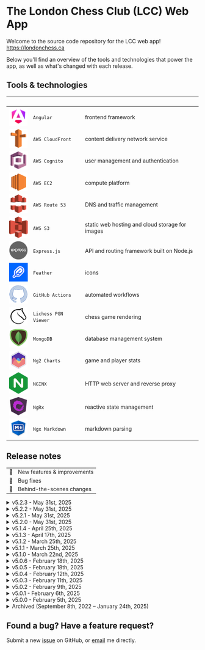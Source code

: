# The London Chess Club (LCC) Web App

Welcome to the source code repository for the LCC web app! <https://londonchess.ca>

Below you'll find an overview of the tools and technologies that power the app, as well as what's changed with each release.

## Tools & technologies

|&nbsp;&nbsp;&nbsp;&nbsp;&nbsp;&nbsp;&nbsp;&nbsp;&nbsp;&nbsp;&nbsp;| | |
|-|-|-|
| [![Angular](readme-icons/angular.png)](https://angular.dev) | `Angular` | frontend framework |
| [![AWS Route 53](readme-icons/aws-route-53.png)](https://aws.amazon.com/route53) | `AWS CloudFront` | content delivery network service |
| [![AWS Cognito](readme-icons/aws-cognito.png)](https://aws.amazon.com/cognito) | `AWS Cognito` | user management and authentication |
| [![AWS EC2](readme-icons/aws-ec2.png)](https://aws.amazon.com/ec2) | `AWS EC2` | compute platform |
| [![AWS Route 53](readme-icons/aws-cloudfront.png)](https://aws.amazon.com/cloudfront) | `AWS Route 53` | DNS and traffic management |
| [![AWS S3](readme-icons/aws-s3.png)](https://aws.amazon.com/s3) | `AWS S3` | static web hosting and cloud storage for images |
| [![Express.js](readme-icons/expressjs.png)](https://expressjs.com) | `Express.js` | API and routing framework built on Node.js |
| [![Feather](readme-icons/feather.png)](https://feathericons.com) | `Feather` | icons |
| [![GitHub Actions](readme-icons/github.png)](https://github.com/features/actions) | `GitHub Actions` | automated workflows |
| [![Lichess PGN Viewer](readme-icons/lichess.png)](https://github.com/lichess-org/pgn-viewer) | `Lichess PGN Viewer` | chess game rendering |
| [![MongoDB](readme-icons/mongodb.png)](https://www.mongodb.com) | `MongoDB` | database management system  |
| [![Ng2 Charts](readme-icons/ng2-charts.png)](https://valor-software.com/ng2-charts) | `Ng2 Charts` | game and player stats |
| [![NGINX](readme-icons/nginx.png)](https://nginx.org/en) | `NGINX` | HTTP web server and reverse proxy |
| [![NgRx](readme-icons/ngrx.png)](https://ngrx.io) | `NgRx` | reactive state management |
| [![Ngx Markdown](readme-icons/ngx-markdown.png)](https://github.com/jfcere/ngx-markdown) | `Ngx Markdown` | markdown parsing |

## Release notes

|     |                                   |
| --- | --------------------------------- |
| 🚀  | New features & improvements       |
| 🐛  | Bug fixes                         |
| 🔧  | Behind-the-scenes changes         |

<details>
<summary>v5.2.3 - May 31st, 2025</summary>

- 🐛 Adjust clearing logic to ensure new keys (from v5.0.0 onwards) are cleared as well if they don't adhere to the latest state shape

</details>

<details>
<summary>v5.2.2 - May 31st, 2025</summary>

- 🐛 Ensure stale local storage data is cleared on initial load to prevent the application from expecting certain data objects to exist in their old form

</details>

<details>
<summary>v5.2.1 - May 31st, 2025</summary>

- 🐛 Bug fixes

</details>

<details>
<summary>v5.2.0 - May 31st, 2025</summary>

- 🚀 Allow multiple articles, events, members, and images to be viewed & edited simultaneously in multiple tabs
- 🚀 Add the ability for admins to edit image captions and album titles, as well as to delete photos directly from the Photo Viewer
- 🚀 Create new Lifetime Achievement Awards page to list all past recipients of the award
- 🚀 Support markdown blockquotes in articles
- 🚀 Choose more appropriate icons for some pages
- 🚀 Append `| LCC` to the end of browser tab page titles for all pages except the homepage
- 🚀 Improve handling of navigation to admin-only routes when not logged in
- 🔧 Various minor stability and performance improvements

</details>

<details>
<summary>v5.1.4 - April 25th, 2025</summary>

- 🔧 Reduce loading spinner limit to 2 seconds
- 🔧 Update some Angular packages

</details>

<details>
<summary>v5.1.3 - April 17th, 2025</summary>

- 🚀 Limit loading spinner to 5 seconds to keep application interactive in the event an API request hangs

</details>

<details>
<summary>v5.1.2 - March 25th, 2025</summary>

- 🚀 Update link to FIDE handbook

</details>

<details>
<summary>v5.1.1 - March 25th, 2025</summary>

- 🚀 Remove 'Active Tournament' and 'Rapid Tournament' event categories with 'Rapid Tournament (25 mins)' and 'Rapid Tournament (40 mins)'; add time control to 'Blitz Tournament' event category for consistency
- 🐛 Fix disabled button colour

</details>

<details>
<summary>v5.1.0 - March 22nd, 2025</summary>

- 🚀 Reorganize club information by incorporating a couple new sections on the About page, and adding raised cards with links on the Home page
- 🚀 Redesign Photo Grid and add support for albums
- 🚀 Improve table layout in About screen leadership section; list new assistant tournament director position under Coordinators
- 🚀 Add new [Code of Conduct](https://londonchess.ca/documents#lcc-code-of-conduct.pdf) document and redact personal information from board meeting documents
- 🚀 Add support for linking to any particular document on Documents page with # URL fragment (e.g. [londonchess.ca/documents#lcc-bylaws.pdf](https://londonchess.ca/documents#lcc-bylaws.pdf))
- 🚀 Add tooltip to document download icons and prevent default browser document reader from opening when clicked
- 🚀 Add a couple new photos from 2025 Rook's Revenge tournament
- 🚀 Increase size of link text and display underline animation when hovering over links
- 🚀 Increase allowable image upload file size to 4MB
- 🚀 Decrease load times by reducing the size of some excessively large static assets downloaded on initial load 
- 🚀 Replace full-width expansion panels on Games Archives page with buttons to make better use of the space
- 🔧 Upgrade to Angular v19.2.2
- 🔧 Upgrade third-party dependencies
- 🔧 Replace 'screen' with 'page' throughout codebase for more consistent naming

</details>

<details>
<summary>v5.0.6 - February 18th, 2025</summary>

- 🔧 Upgrade to Angular v19.1.7
- 🔧 Upgrade third-party dependencies and remove unused ones
- 🔧 Security upgrades

</details>

<details>
<summary>v5.0.5 - February 18th, 2025</summary>

- 🔧 Split Nav component into separate Navigation Bar and User Settings Menu components, and all dropdown-related logic into a dedicated Dropdown directive

</details>

<details>
<summary>v5.0.4 - February 12th, 2025</summary>

- 🔧 Integrate Plausible for outbound links, file downloads, hashed page paths and login button click events

</details>

<details>
<summary>v5.0.3 - February 11th, 2025</summary>

- 🔧 Fix README icons & begin prep work for new Photo Gallery 

</details>

<details>
<summary>v5.0.2 - February 9th, 2025</summary>

- 🚀 Add support for ordered lists and width settings on article images in markdown editor

</details>

<details>
<summary>v5.0.1 - February 6th, 2025</summary>

- 🐛 Minor bug fixes related to Members table sorting, app layout on mobile, and some funny business with icons in this README file

</details>

<details>
<summary>v5.0.0 - February 5th, 2025</summary>

- 🚀 Implement a 'sticky' app header to keep app banners and navigation buttons visible when scrolling down a page
- 🚀 Adjust layout and colour scheme in various places throughout app to remove any inconsistencies and generally improve the user experience (UX) 
- 🚀 Create a custom Date Picker component and implement in Event and Member Form component for date-related inputs
- 🚀 Redesign admin controls and make them accessible via a custom context menu (right-click); add a new bookmark control for a simpler way of adding and removing article bookmarks
- 🚀 Redesign article 'table of contents' section and have it auto-generate anchor links based on subheadings found in the article markdown data
- 🚀 Create a new Image Explorer component to allow admin users to reuse existing articles images and to delete any unused ones from the database
- 🚀 Create a new reusable Overlay service, with built-in mouse & key event listeners
- 🚀 Create a new reusable Dialog component, with a built-in header and further mouse & key event listeners
- 🚀 Redesign tooltips and dialogs, and support layered dialogs for contexts where a confirmation dialog needs to be displayed over another dialog
- 🐛 Prevent page reloads and smoothen scrolling behaviour when accessing anchor links (e.g. the `details` part of an article via `londonchess.ca/article123#details`)
- 🐛 Prevent various bugs that occurred occassionally when working with article banner images
- 🐛 Ensure clicking on admin controls and dialogs does not interact with any components below the overlay
- 🔧 Upgrade to Angular v19
- 🔧 Adapt Schedule, Members and Articles services for the new backend architecture
- 🔧 Move entire authentication flow to the new backend
- 🔧 Convert all frontend date types to either ISO 8601 date strings (standard dates in the format `YYYY-MM-DDTHH:MM:SS`) or `Moment` types in date-heavy contexts where lots of calculations may be needed
- 🔧 Consolidate all components, directives and pipes into more streamlined standalone components
- 🔧 Create custom `range` pipe for easier iteration over consecutive integers in templates
- 🔧 Clean up redundant code in Nav component
- 🔧 Improve error handling and provide more comprehensive error messages to notification toasts for easier debugging when needed
- 🔧 Rename 'Schedule' and 'Club Event' features and components to 'Event' wherever appropriate
- 🔧 Migrate deprecated `@import` rule to `@use`/`@forward` in prepararation for future release of Dart Sass 3.0.0, where `@import` will no longer be available
- 🔧 Migrate deprecated global built-in functions to use explicit `sass:` prefix
- 🔧 Migrate from Jasmine to Jest, and add unit tests for various components, pipes, validators, and utility functions
- 🔧 Update path aliases and remove redundant `.eslintrc` file
- 🔧 Improve efficiency of custom sorting algorithm (used for sorting members, club events and articles), add support for sorting by an additional secondary key, and handle certain edge cases more appropriately

</details>

<details>
<summary style="cursor: pointer">
Archived (September 8th, 2022 – January 24th, 2025)
</summary>

<details>
<summary>v4.1.12 - January 24th, 2025</summary>

- 🚀 Update About page with new membership fees for 2025–2028
- 🚀 Add 'Incremental Plan to Break Even' PDF to Documents

</details>

<details>
<summary style="cursor: pointer">
v4.1.11 - January 4th, 2025
</summary>

- 🚀 Update About page with 2025 executive committee, directors and coordinators
- 🚀 Update City Champion page with result from 2025 Championship 

</details>

<details>
<summary style="cursor: pointer">
v4.1.10 - January 3rd, 2025
</summary>

- 🚀 Add PGNs for LCC Championship Playoffs

</details>

<details>
<summary style="cursor: pointer">
v4.1.9 - November 30th, 2024
</summary>

- 🚀 Re-sort 2024 PGNs

</details>

<details>
<summary style="cursor: pointer">
v4.1.8 - November 30th, 2024
</summary>

- 🚀 Add PGNs for LCC Championship

</details>

<details>
<summary style="cursor: pointer">
v4.1.7 - November 19th, 2024
</summary>

- 🚀 Generate favicons and icons for a wider range of devices and themes
- 🚀 Improve safe mode notice text styling
- 🚀 Improve disabled button styling
- 🐛 Reverse logic of safe mode toggle switch in Member Editor form
- 🐛 Fix bug where a valid member ID in the URL was sometimes interpreted as invalid
- 🐛 Fix bug where sometimes previous event or member would be loaded up when editing

</details>

<details>
<summary style="cursor: pointer">
v4.1.6 - November 18th, 2024
</summary>

- 🔧 Upgrade Angular to `v18.2.12` and update all third-party packages & dev dependencies

</details>

<details>
<summary style="cursor: pointer">
v4.1.5 - November 17th, 2024
</summary>

- 🚀 Add ability to show/hide sensitive information when logged in as admin wherever personal details may be displayed
- 🚀 Improve how image placeholders are handled and prevent layout shifts from occurring during article loading process
- 🚀 Only display edit date on articles which were edited on a different date than the creation date
- 🐛 Always attempt to fetch the latest article, member or club event whenever the page is refreshed
- 🐛 Ensure single quotes appear as expected in article previews on Home and News pages
- 🔧 Simplify a lot of the logic around fetching and updating articles, members and club events

</details>

<details>
<summary style="cursor: pointer">
v4.1.4 - November 2nd, 2024
</summary>

- 🐛 Fix issue in Member Editor preventing new members from being added
- 🔧 Upgrade to Angular v18.1.0 and update some third-party packages

</details>

<details>
<summary style="cursor: pointer">
v4.1.3 - October 31st, 2024
</summary>

- 🚀 Improve links at the bottom of article pages and a few more minor improvements to Article Editor

</details>

<details>
<summary style="cursor: pointer">
v4.1.2 - October 31st, 2024
</summary>

- 🚀 Improve background/text contrast on disabled buttons
- 🚀 Add support for multi-line event descriptions
- 🚀 Various minor improvements to the Article Editor
- 🔧 Improve some naming conventions used throughout codebase

</details>

<details>
<summary style="cursor: pointer">
v4.1.1 - October 28th, 2024
</summary>

- 🚀 Add PGNs for round 7 of LCC Championship

</details>

<details>
<summary style="cursor: pointer">
v4.1.0 - October 23rd, 2024
</summary>

- 🚀 Add a 'Analyze in Lichess' button for games in the Game Archives page which redirects you to Lichess' analysis board with the full PGN loaded
- 🚀 Add 'Analyze this position' text to existing 'Analysis Board' button to help avoid confusion
- 🚀 Display opening and result stats for filtered games
- 🚀 Add support for null paths and tooltips to be passed in to Link component
- 🐛 Prevent left-right arrow keys from controlling scrollbar in the expansion panel when a game is focused since they already control previous/next move in the Lichess PGN Viewer
- 🐛 Add a newline character after the game termination marker, followed by an intentional blank line, to all PGNs in the Game Archives
- 🐛 Ensure embedded images in articles are responsive and are always displayed at max-width 

</details>

<details>
<summary style="cursor: pointer">
v4.0.19 - October 18th, 2024
</summary>

- 🚀 Add PGNs for round 6 of LCC Championship

</details>

<details>
<summary style="cursor: pointer">
v4.0.18 - October 14th, 2024
</summary>

- 🚀 Add PGNs for round 5 of LCC Championship

</details>

<details>
<summary style="cursor: pointer">
v4.0.17 - October 6th, 2024
</summary>

- 🐛 Fix formatting of all PGNs in the Game Archives

</details>

<details>
<summary style="cursor: pointer">
v4.0.16 - October 5th, 2024
</summary>

- 🚀 Add PGNs for round 4 of LCC Championship

</details>

<details>
<summary style="cursor: pointer">
v4.0.15 - October 4th, 2024
</summary>

- 🔧 Configure separate API endpoint for dev & prod environments 

</details>

<details>
<summary style="cursor: pointer">
v4.0.14 - September 28th, 2024
</summary>

- 🐛 Add PGNs for round 3 of LCC Championship (Sections C, D and E)

</details>

<details>
<summary style="cursor: pointer">
v4.0.13 - September 27th, 2024
</summary>

- 🐛 Add PGNs for round 3 of LCC Championship (Sections A and B)
- 🐛 Reduce padding around Lichess PGN Viewer menu options

</details>

<details>
<summary style="cursor: pointer">
v4.0.12 - September 22nd, 2024
</summary>

- 🐛 Update some game PGNs and add remainder of games from second round of LCC Championship
- 🐛 Sort 2024's PGNs by tournament round number

</details>

<details>
<summary style="cursor: pointer">
v4.0.11 - September 20th, 2024
</summary>

- 🐛 Update game PGNs from first round and add some PGNs from second round of LCC Championship

</details>

<details>
<summary style="cursor: pointer">
v4.0.10 - September 13th, 2024
</summary>

- 🐛 Add game PGNs from first round of LCC Championship

</details>

<details>
<summary style="cursor: pointer">
v4.0.9 - September 1st, 2024
</summary>

- 🐛 Ensure article content persists on page reload when composing or editing an article
- 🔧 Clean up some code related to the Loader Service
- 🔧 Update how external and mailto links are configured to better follow [HTML standard](https://html.spec.whatwg.org/multipage/text-level-semantics.html#the-a-element)

</details>

<details>
<summary style="cursor: pointer">
v4.0.8 - August 9th, 2024
</summary>

- 🚀 Update About page

</details>

<details>
<summary style="cursor: pointer">
v4.0.7 - August 5th, 2024
</summary>

- 🚀 Improve admin user authentication error handling and how toast notifications are displayed when the error message is long
- 🐛 Fix bug where Article and Members pages would sometimes hang while loading

</details>

<details>
<summary style="cursor: pointer">
v4.0.6 - August 4th, 2024
</summary>

- 🚀 Display scores next to players' names in the PGN viewer component
- 🚀 Add the ability to filter games in the Game Archives page by first/last name, whether the player was White or Black, and the number of moves 

</details>

<details>
<summary style="cursor: pointer">
v4.0.5 - July 5th, 2024
</summary>

- 🔧 Add step in GitHub action workflow to automatically invalidate CloudFront distribution whenever updating the production website S3

</details>

<details>
<summary style="cursor: pointer">
v4.0.4 - July 2nd, 2024
</summary>

- 🔧 Switch to `pnpm` and set up dedicated GitHub Actions workflows for preview and production static hosting buckets on S3
- 🔧 Set up basic unit tests

</details>

<details>
<summary style="cursor: pointer">
v4.0.3 - June 29th, 2024
</summary>

- 🚀 Remember user's show/hide past events preference in the Schedule component
- 🐛 Ensure browser back button takes you back to the top of the article after navigating to a page anchor via the article's table of contents
- 🐛 Fix Link List component's header colour theming

</details>

<details>
<summary style="cursor: pointer">
v4.0.2 - June 27th, 2024
</summary>

- 🚀 Improve colour contrast in warning toasts
- 🐛 Send prefetch request with appropriate headers to article images API to prevent the need for CORS browser plug-ins when creating/editing articles

</details>

<details>
<summary style="cursor: pointer">
v4.0.1 - June 26th, 2024
</summary>

- 🚀 Some minor styling touch-ups
- 🚀 Only display an article has been edited if it's at least 5 minutes after the creation time
- 🚀 Remove all 'MB' and empty {Fritz} annotations from archived games' PGNs

</details>

<details>
<summary style="cursor: pointer">
v4.0.0 - June 25th, 2024
</summary>

- 🚀 Upgrade to Angular v18
- 🚀 Overhaul redesign of colour theming throughout app
- 🚀 Revamp the user settings dropdown menu (top-right of app header)
- 🚀 Revamp the upcoming event banner (top of screen), and do not show again for at least 24 hours once it's been clicked
- 🚀 Introduce a dark mode, and add ability to toggle theme from the dropdown menu, defaulting to the user's browser preferences
- 🚀 Minor improvements to various UI components: buttons, tooltips, toasts, forms, screen headers, modification info boxes, event alert banners, and the page loading spinner
- 🐛 Fix layout issue on Game Archives page
- 🐛 Fix layout issue in app header when viewing app on a large screen
- 🔧 Simplify some CSS Flex code throughout codebase and remove other redundant/unused styles

</details>

<details>
<summary style="cursor: pointer">
v3.3.2 - May 25th, 2024
</summary>

- 🚀 Add more recent games (from 2017 to 2023) to club game archives
- 🚀 Various minor improvements to spruce up the Game Archives page
- 🐛 Fix a bug which made only a handful of game PGNs accessible in each expansion panel

</details>

<details>
<summary style="cursor: pointer">
v3.3.1 - May 3rd, 2024
</summary>

- 🚀 Add support for linking scheduled club events to an article where more details can be found

</details>

<details>
<summary style="cursor: pointer">
v3.3.0 - May 2nd, 2024
</summary>

- 🚀 Highlight the London Chess Championship event in the new homepage welcome section
- 🚀 Improve styling of notification toasts
- 🐛 Fix a bug which sometimes caused the page to redirect to a 404 error page
- 🐛 Fix a bug which prevented the user from navigating to the same anchor (section) of an article multiple times consecutively
- 🔧 Overhaul redesign of AWS Cognito admin authentication and password change flows

</details>

<details>
<summary style="cursor: pointer">
v3.2.0 - April 30th, 2024
</summary>

- 🚀 Revamp home screen with a more user-friendly layout and links to club's Instagram page and noticeboard on WhatsApp
- 🚀 Improve website SEO by 1) including more meaningful text within `<noscript>` tags for better description in SERPs, 2) using `<h1>` tags in Screen Header component, and 3) adding more meta tags to root index.html file
- 🚀 Dynamically generate metadata and title for each individual screen so that screen-specific titles appear in the browser tab (e.g. tab now says 'Members' when viewing the members table)
- 🔧 Implement module lazy-loading for a quicker initial load
- 🔧 Refactor website routing to split add/edit/view screens as variants of their parent member/article/event screens instead of standalone screens, and create dedicated member/article/event routing modules to handle their routing instead of a single app-level routing module
- 🔧 Refactor club map component to follow best practices with latest Google Maps API changes
- 🔧 Improve console log and error handling

</details>

<details>
<summary style="cursor: pointer">
v3.1.3 - April 24th, 2024
</summary>

- 🚀 Post PDFs of minutes from club's first three board meetings, as well as the club's bylaws
- 🚀 Change scrollbar colour to grey
- 🚀 Change article 'sticky' icon to be a bookmark
- 🐛 Ensure the next club event (in the app banner as well as the highlighted row on the Schedule screen) changes over at 9:00pm EST instead of midnight on Friday UTC time (which is currently equivalent to 7:00pm EST)
- 🔧 Replace `moment.js` library with `moment-timezone`, and improve date formatting algorithm

</details>

<details>
<summary style="cursor: pointer">
v3.1.2 - April 15th, 2024
</summary>

- 🐛 Fix a bug where scheduled club events would get sorted by date in the reverse order

</details>

<details>
<summary style="cursor: pointer">
v3.1.1 - April 14th, 2024
</summary>

- 🚀 Display provisional peak ratings in Members Table in regular `XXXX/X` format instead of converting to `(provisional)` fallback text
- 🐛 Several minor improvements and bug fixes related to article/member/event editing as well as image URL/file retrieval
- 🐛 Fix a bug where the Members Table would unsort itself after a member was edited or deleted

</details>

<details>
<summary style="cursor: pointer">
v3.1.0 - April 14th, 2024
</summary>

- 🚀 Implement article image placeholders and URL source fallbacks for better UX and to help prevent layout shift on page load when an image source is not loadable or unavailable
- 🚀 Keep admin user on the Add Member and Add Event pages after a new item (member/event) has been successfully created, to prevent them from having to re-navigate to the page each time when adding multiple items
- 🚀 Style scrollbars more consistently across app
- 🚀 Add ability to revert chosen article banner image when creating/editing an article
- 🚀 Retain form state on page refresh, and store chosen image's URL in local storage
- 🐛 Fix bug preventing admin user from setting an image on a new article
- 🔧 Major rework of the article image presigned URL/ image file serialization
- 🔧 Implement new navigation flow to help differentiate between deep-linking and page refreshing, which require slightly different page setup logic

</details>

<details>
<summary style="cursor: pointer">
v3.0.12 - April 3rd, 2024
</summary>

- 🐛 Fix bug with article view & edit navigation

</details>

<details>
<summary style="cursor: pointer">
v3.0.11 - April 3rd, 2024
</summary>

- 🐛 Fix some security vulnerabilities

</details>

<details>
<summary style="cursor: pointer">
v3.0.10 - April 2nd, 2024
</summary>

- 🚀 Save working progress in forms so that refreshing the page does not return the form to the item's original state
- 🚀 When linking directly to a 'create' or 'edit' screen for an item that could not be found in the store, make an API call to fetch that item before resorting to redirecting the user to another screen. This will allow the user to send links that take you directly to a specific article - the full collection of articles doesn't need to first be fetched from the database for this to work anymore
- 🐛 Fix bug where non-admin users were able to access certain 'edit' screens (in readonly mode)
- 🔧 Reorganize app's reusable utility functions
- 🔧 Add `type` modifier to certain imports and exports to future-proof app in the event that a transpiler (such as Babel or Vite) is introduced and it becomes unclear which imports/exports should be available at runtime (see: [this article](https://typescript-eslint.io/blog/consistent-type-imports-and-exports-why-and-how/))
- 🔧 Refactor `*ngFor` and `*ngIf` directives to Angular's new `@for` and `@if` control-flow syntax for better DX and a slightly smaller bundle size since the new syntax is built into the template engine
- 🔧 Add `readonly` modifier to all imported types and methods used in templates or help prevent accidental overwrites

</details>

<details>
<summary style="cursor: pointer">
v3.0.9 - March 12th, 2024
</summary>

- 🚀 Add a link in the app footer to the club's Instagram page
- 🚀 Display a loading spinner whenever any database operation takes place, such as updating an article or deleting an event
- 🚀 Change lecture event tag colour to blue to help differentiate from blitz tournament tags
- 🚀 After an article has been published or edited, navigate the admin user to that article instead of the News screen
- 🚀 After an article has been deleted, only navigate the user to the News screen if they're coming from the Article View screen
- 🐛 Ensure members table remains sorted after a create/edit/delete operation has completed
- 🔧 Rename all requesting database actions, changing prefix from 'load' to 'fetch'

</details>

<details>
<summary style="cursor: pointer">
v3.0.8 - March 11th, 2024
</summary>

- 🚀 Add support for linking to sections of article pages
- 🚀 Revert club map back to Google Maps' default red marker styling and improve marker's longitude and latitude co-ordinates
- 🔧 Update Angular Google Maps library to `v17.3.0-rc.0` and replace deprecated `map-marker` with `advanced-map-marker` HTML element

</details>

<details>
<summary style="cursor: pointer">
v3.0.7 - March 10th, 2024
</summary>

- 🐛 Reinstate Angular Service Worker to prevent page from not being found when deep-linking into subroutes such as `/members` or `/news`

</details>

<details>
<summary style="cursor: pointer">
v3.0.6 - March 9th, 2024
</summary>

- 🐛 Fix issue where Members table sometimes hangs when sorting

</details>

<details>
<summary style="cursor: pointer">
v3.0.5 - March 9th, 2024
</summary>

- 🚀 Replace 100-items per page option in paginator component with one that allows user to see _all_ table items at once
- 🐛 Remove the option to install a bootable version of the website, and all ngsw (Angular Service Worker) related code

</details>

<details>
<summary style="cursor: pointer">
v3.0.4 - March 2nd, 2024
</summary>

- 🐛 Fix minor alignment issue in app footer

</details>

<details>
<summary style="cursor: pointer">
v3.0.3 - March 2nd, 2024
</summary>

- 🔧 Test out new website update notification process with change introduced in v3.0.2

</details>

<details>
<summary style="cursor: pointer">
v3.0.2 - March 2nd, 2024
</summary>

- 🐛 No longer force user from refreshing the page when a new version of the website becomes available, and instead only display a notification in the app footer that a new version is available

</details>

<details>
<summary style="cursor: pointer">
v3.0.1 - February 5th, 2024
</summary>

- 🚀 Migrate archived games (1974-2000) from old website
- 🚀 Update City Champion screen with result from 2023 Championship match

</details>

<details>
<summary style="cursor: pointer">
v3.0.0 - January 24th, 2024
</summary>

- 🚀 Upgrade to Angular v17
- 🚀 Show loading spinner over Photo Gallery photo while it loads
- 🚀 Create a PGN viewer widget and use to display archived games in new Game Archives screen
- 🐛 Remove spaces between link text and any punctuation that follows

</details>

<details>
<summary style="cursor: pointer">
v2.2.5 - January 18th, 2024
</summary>

- 🚀 Update main contact email to `welcome@londonchess.ca`

</details>

<details>
<summary style="cursor: pointer">
v2.2.4 - January 17th, 2024
</summary>

- 🚀 Add next/previous image buttons on Photo Gallery screen
- 🔧 Refactor ImageOverlay state as a general Photos state, and add more photo-related actions and selectors

</details>

<details>
<summary style="cursor: pointer">
v2.2.3 - January 17th, 2024
</summary>

- 🚀 Display each member's last update date in the members table
- 🚀 Carry over some markdown table features to the members table (i.e. horizontal scrollbar and larger font sizes)
- 🐛 Fix issue preventing admin user from adding a new member without supplying certain optional properties
- 🐛 Fix paginator tooltip text
- 🔧 Consolidate/remove repeated or no longer used table code

</details>

<details>
<summary style="cursor: pointer">
v2.2.2 - January 12th, 2024
</summary>

- 🐛 Fix various bugs which sometimes prevented an admin user from posting or editing an article
- 🔧 Improve some NgRx action names following v2.2.0's navigation refactor

</details>

<details>
<summary style="cursor: pointer">
v2.2.1 - January 11th, 2024
</summary>

- 🚀 Add fun chess pieces graphic to app header and update header font
- 🚀 Increase number of articles shown on the Home screen from 4 to 5
- 🐛 Prevent tooltips from displaying out of screen's bounds

</details>

<details>
<summary style="cursor: pointer">
v2.2.0 - January 9th, 2024
</summary>

- 🚀 Add ability to open any linkable item in a new tab by ctrl-clicking, and also display URL in browser on hover (previously was only possible on certain standard text links)
- 🚀 Various minor improvements to admin user dropdown component
- 🚀 Scroll to top of screen after toggling past events in the Schedule screen
- 🚀 Brief update on 2023 Championship Match (more details and photos to follow)
- 🔧 Refactor navigation logic throughout app to make better use of Angular's routing features
- 🔧 Leverage NgNeat's `until-destroy` library for a neater way to unsubscribe from observables when a component is destroyed

</details>

<details>
<summary style="cursor: pointer">
v2.1.0 - December 31st, 2023
</summary>

- 🚀 Add support for 'sticky' articles, allowing admins to bump up selected articles to the top of the list
- 🚀 Auto-expire warning toasts (red notifications in bottom-left of screen) just as with success toasts
- 🚀 Navigate to Home screen when clicking on either London Chess Club logo or text in main app header, and always in the current browser tab
- 🐛 Fix bug causing unsaved changes dialog from appearing when editing an article, even when it was returned to its original state
- 🐛 Fix some broken links on the About screen, and make sure they open up in a new tab when expected

</details>

<details>
<summary style="cursor: pointer">
v2.0.4 - December 23rd, 2023
</summary>

- 🐛 Fix some layout issues on Article Viewer screen
- 🐛 Fix timezone of default 'created by' & 'last edited by' dates for member edits when value is not found in database
- 🔧 Revert table width hacks in Markdown Renderer component now that layout has been corrected

</details>

<details>
<summary style="cursor: pointer">
v2.0.3 - December 22nd, 2023
</summary>

- 🐛 Fix some typos on the About screen
- 🐛 Ensure article banner images can be fetched through both HTTP and HTTPS and on all environments

</details>

<details>
<summary style="cursor: pointer">
v2.0.2 - December 20th, 2023
</summary>

- 🔧 Revert changes made in v2.0.1 to test out effects of the directive in the `index.html`

</details>

<details>
<summary style="cursor: pointer">
v2.0.1 - December 20th, 2023
</summary>

- 🐛 Use `upgrade-insecure-requests` directive to ensure article images endpoint can be reached via HTTP on both staging and prod environments

</details>

<details>
<summary style="cursor: pointer">
v2.0.0 - December 20th, 2023
</summary>

- 🚀 Make adjustments to this README.md prior to v2.0.0 launch
- 🚀 Move About screen to after Home screen in the navigation tabs
- 🚀 Improve About screen layout and content
- 🚀 Display only future events in Schedule by default, with an option to show past events
- 🐛 Fix issue which prevented article banner images from being fetched using secure connection (HTTPS protocol)
- 🐛 Correct club event date-time tiemzone calculations which were causing Thursday club event dates to show up as Wednesday
- 🐛 Fix Angular Service Worker issues when app is running on a production environment
- 🐛 Fix bug which prevented form validation icon from appearing in Create/Edit Event screen
- 🔧 Split `utils.ts` into more categorized util files, and leverage `moment.js` library for better date-time calculations

</details>

<details>
<summary style="cursor: pointer">
v1.6.8-beta - December 19th, 2023
</summary>

- 🚀 Update content on About screen
- 🚀 Update content on Champion screen
- 🐛 Fix password change bug
- 🔧 Update `manifest.webmanifest` file

</details>

<details>
<summary style="cursor: pointer">
v1.6.7-beta - December 18th, 2023
</summary>

- 🚀 Make member's year of birth field visible only to admins
- 🐛 Correct peak rating calculation for when a member's rating is edited
- 🐛 Ensure current date in new member empty form template correctly uses local timezone and not UTC time

</details>

<details>
<summary style="cursor: pointer">
v1.6.6-beta - December 17th, 2023
</summary>

- 🚀 Add a 'report a bug' link to the website footer
- 🚀 Limit banner image height so that it doesn't expand too much on larger screens
- 🐛 Fix bug preventing new banner images from being uploaded in some scenarios

</details>

<details>
<summary style="cursor: pointer">
v1.6.5-beta - December 16th, 2023
</summary>

- 🚀 Add support for hyperlinks and bullet points in article bodies
- 🚀 Minor revamping of home screen, about screen, and app header
- 🚀 Update some static content on about screen
- 🐛 Fix some minor layout bugs in Article Grid component
- 🐛 Fix bug causing unsaved changes modal to appear after successfully updating a member
- 🐛 Display correct 6:00 PM start time in banner alert message

</details>

<details>
<summary style="cursor: pointer">
v1.6.4-beta - December 12th, 2023
</summary>

- 🚀 Sort articles based on creation date
- 🚀 Hide more markdown characters from article body preview in Article Grid
- 🐛 Only show article edit date if different from creation date
- 🐛 Ensure new lines are at least preserved with HTML 'break' tags for now

</details>

<details>
<summary style="cursor: pointer">
v1.6.3-beta - December 10th, 2023
</summary>

- 🚀 Update schedule event types; add icon beside championship type
- 🐛 Fix various small bugs in Event Form component

</details>

<details>
<summary style="cursor: pointer">
v1.6.2-beta - December 9th, 2023
</summary>

- 🚀 Improve styling on divider lines used throughout app
- 🐛 Fix layout of Modification Info component, particularly for small devices
- 🐛 Fix bug where the create/edit member form incorrectly detected changes in the member's details

</details>

<details>
<summary style="cursor: pointer">
v1.6.1-beta - December 9th, 2023
</summary>

- 🐛 Fix bug causing embedded tables in articles to mess up the screen layout

</details>

<details>
<summary style="cursor: pointer">
v1.6.0-beta - December 7th, 2023
</summary>

- 🚀 Revamp top-right dropdown user menu
- 🚀 In the admin-only article/event/member edit forms, display author's name next to each article/event/member; display in the new user dropdown menu as well
- 🚀 Various minor layout improvements in form and toaster components
- 🔧 Improve user login and Cognito auth flow
- 🔧 Overhaul refactor of item creation and update dates to support JS Date objects, as well as store and read items' new creation & update details

</details>

<details>
<summary style="cursor: pointer">
v1.5.3-beta - December 2nd, 2023
</summary>

- 🚀 Improve modal (pop-up) button colour scheme
- 🐛 Fix bug where long links in the article body would break the layout on small devices

</details>

<details>
<summary style="cursor: pointer">
v1.5.2-beta - December 1st, 2023
</summary>

- 🔧 Increase production budgets in `angular.json` to accomodate for the new icon library

</details>

<details>
<summary style="cursor: pointer">
v1.5.1-beta - December 1st, 2023
</summary>

- 🚀 Add support for LCC-styled markdown tables in articles' content section
- 🚀 Replace CDS with Angular Feather library for icons
- 🚀 Increase limit on article body length and align text left in markdown preview section of Article Editor
- 🐛 Prevent user menu dropdown icon from displaying above the image previews when an image is selected in the Photo Gallery
- 🔧 Remove all dependencies to Clarity Design System library and replace with a more lightweight alternative solutions jfor icons

</details>

<details>
<summary style="cursor: pointer">
v1.5.0-beta - December 1st, 2023
</summary>

- 🚀 Add support for markdown in articles!
- 🐛 Fix various minor layout bugs on News and Photo Gallery screens
- 🐛 Restrict article banner image size to 1MB to ensure image uploads do not fail
- 🐛 Ensure dates used to determine upcoming events are compared correctly
- 🔧 Clean up various warnings showing up in the console, related to issues with the webmanifest and common JS packages

</details>

<details>
<summary style="cursor: pointer">
v1.4.5-beta - November 22nd, 2023
</summary>

- 🐛 Fix various minor bugs on Photo Gallery screen

</details>

<details>
<summary style="cursor: pointer">
v1.4.4-beta - November 22nd, 2023
</summary>

- 🚀 Improve typography and layout of Schedule and Nav components
- 🚀 Add more photos and archive links to Photo Gallery screen
- 🚀 Improve styling of 'secondary' buttons throughout app
- 🐛 Fix various minor bugs on Article Editor and Article Viewer screens
- 🔧 Revamp this `README` file and issue tickets for upcoming full release (v2.0.0)
- 🔧 Reorganize `layout` style partials

</details>

<details>
<summary style="cursor: pointer">
v1.4.3-beta - November 19th, 2023
</summary>

- 🚀 Display next event as a banner with option to link to that particular event on the Schedule screen
- 🚀 Improve how images are displayed on small devices
- 🚀 Add more event categories and only display upcoming events on the Home screen
- 🐛 Ensure admin control buttons don't propagate and trigger click events on their parent components
- 🔧 Create a `formatDate` pipe that invokes the `formatDate` utility function

</details>

<details>
<summary style="cursor: pointer">
v1.4.2-beta - November 16th, 2023
</summary>

- 🚀 Automatically log in after a successful password change, redirect user to Home screen, and hide sensitive information from Redux Devtools
- 🐛 Fix bug preventing user from accessing add member, add article and add event screens
- 🐛 Fix bug causing 'Last edited: Invalid Date' to be displayed after creating a new article

</details>

<details>
<summary style="cursor: pointer">
v1.4.1-beta - November 15th, 2023
</summary>

- 🚀 Add tables for executive committee and board of directors
- 🚀 Fix table column widths for all breakpoints to prevent layout shifts when sorting and awkward gaps between columns
- 🐛 Fix some small layout bugs on Champion screen
- 🐛 Fix bug preventing user menu to open

</details>

<details>
<summary style="cursor: pointer">
v1.4.0-beta - November 13th, 2023
</summary>

- 🚀 Overhaul layout upgrades on all screens
- 🔧 Implement power-of-2 't-shirt size' naming conventions for spacing style rules, including paddings, margins and flex gaps
- 🔧 Update some copy
- 🔧 Remove unnecessary/ unused style sheet partials

</details>

<details>
<summary style="cursor: pointer">
v1.3.3-beta - November 5th, 2023
</summary>

- 🚀 Update production environment variable for article images endpoint to not include port number now that nginx reverse proxy is set up

</details>

<details>
<summary style="cursor: pointer">
v1.3.2-beta - November 4th, 2023
</summary>

- 🚀 Update production environment variable for article images endpoint to use IP address of server running on the new EC2 instance

</details>

<details>
<summary style="cursor: pointer">
v1.3.1-beta - November 1st, 2023
</summary>

- 🔧 Update `README` and `.gitignore` files

</details>

<details>
<summary style="cursor: pointer">
v1.3.0-beta - October 30th, 2023
</summary>

- 🚀 Support banner images for articles
- 🚀 Create an Article Viewer screen to display the entire article whenever one is selected in the Article Grid
- 🚀 Remove unnecessary 'subtitle' field
- 🚀 Improve screen layouts for XL-wide devices
- 🚀 Improve truncation logic and support truncation by line count
- 🚀 Modify all toast titles to make them more distinct from notification descriptions directly below
- 🐛 Fix bug causing forms to submit twice when using the 'enter' key
- 🐛 Fix bug preventing new password from being sent to the server

- 🔧 Use generic types for `ServiceResponse`'s payload property for better type safety

</details>

<details>
<summary style="cursor: pointer">
v1.2.0-beta - October 4th, 2023
</summary>

- 🚀 Support submitting via 'enter' key in all forms
- 🚀 Add ability to return to the previous screen and request a new code after an email has already been entered
- 🐛 Revert changes to algorithm of 'kebabize' helper function, ensuring that the correct CSS classes are added in the Members Table component
- 🐛 Ensure all validator functions work as expected again, after major code refactor in the previous release

- 🔧 Simplify handling of form validation messages

</details>

<details>
<summary style="cursor: pointer">
v1.1.0-beta - August 31st, 2023
</summary>

- 🚀 Embed Google Maps map of club location
- 🔧 Enforce strict typing and apply better formatting in all files using new ESLint, Prettier and Beautify set up
- 🔧 Update and clean up this `README` file
- 🔧 Ensure all functions have an explicit return type

</details>

<details>
<summary style="cursor: pointer">
v1.0.0-beta - September 26th, 2022
</summary>

- 🐛 Revert accidental removal of DevTools module property 'logOnly' to re-disable all but logs when in a production environment
- 🔧 Clean up comments throughout codebase
- 🔧 Add any missing information to this `README` file

</details>

<details>
<summary style="cursor: pointer">
v0.8.2-alpha - September 22nd, 2022
</summary>

- 🚀 Add 'date created' and 'date edited' information to article cards
- 🚀 Improve date formatting in schedule component
- 🚀 Centre admin control links displayed above the schedule, members, and article grid components
- 🚀 Sanitize any actions in NgRx DevTools that include sensitive information
- 🔧 Remove any unused code from article grid and article form components and resize the cards that make up the article grid
- 🔧 Clean up `.gitignore` file

</details>

<details>
<summary style="cursor: pointer">
v0.8.1-alpha - September 13th, 2022
</summary>

- 🚀 Implement custom trackBy function to improve performance of ngFor directive's tracking algorithm
- 🐛 Correct faulty date format conversions used in schedule component
- 🔧 Wrap `createEffect()` callbacks with `return` for easier debugging

</details>

<details>
<summary style="cursor: pointer">
v0.8.0-alpha - September 8th, 2022
</summary>

- 🚀 Integrate an NgRx (redux-based) infrastructure for state management
- 🚀 Integrate various backend solutions through AWS, including: DynamoDB for a NoSQL database, Cognito and IAM for user authentication and authorization, API Gateway and Lambda functions for HTTP request manipulation and routing, S3 for static hosting, CodeBuild for an automated CI/CD pipeline triggered directly by GitHub PR merges, and Route 53 and CloudFront for DNS record management, CDN services, and traffic management
- 🚀 Implement an assortment of basic UI/UX features, such as toast notifications, modals (pop-ups) for action confirmation, an alert bar at the top of the screen, and a loading spinner for when data is being fetched from the database
- 🚀 Implement a standard nav bar to route to the various screens available, including an icon-only view on smaller devices, and a user account section to house any account-specific information and actions
- 🚀 Implement user sign up, login, and change password flows, granting LCC committee members admin access to perform Create, Read, Update and Delete (CRUD) actions on any data which is regularly updated: currently members, articles, and scheduled events
- 🚀 Implement basic members table and paginator components, fully fitted with sorting and filtering algorithms
- 🚀 _(Work in progress)_ Implement basic database CRUD functionality and a responsive grid layout for articles
- 🚀 Implement basic CRUD functionality and a responsive table layout for all club events stored in the database
- 🚀 Create a responsive grid layout to organize the most commonly sought information about the club
- 🚀 Create a responsive grid layout to house photos from club meetings and club-organized events, including the functionality to enlarge photos in an image overlay 'preview' mode
- 🚀 Create a responsive grid layout to showcase only the most pertinent information from other screens (such as only the next 4 events from the schedule, and a more limited amount of photos from the photo gallery)

</details>
</details>

## Found a bug? Have a feature request?

Submit a new [issue](https://github.com/mwiraszka/LondonChessClub/issues) on GitHub, or [email](mailto:michal@londonchess.ca?subject=LCC%20Website) me directly.
